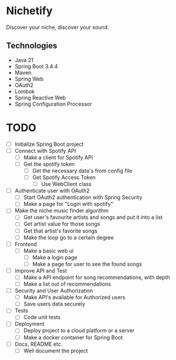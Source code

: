 # Nichetify
Discover your niche, discover your sound.

## Technologies
- Java 21
- Spring Boot 3.4.4
- Maven
- Spring Web
- OAuth2
- Lombok
- Spring Reactive Web
- Spring Configuration Processor

# TODO
- [ ] Initialize Spring Boot project
- [ ] Connect with Spotify API
  - [ ] Make a client for Spotify API
  - [ ] Get the spotify token
    - [ ] Get the necessary data's from config file
    - [ ] Get Spotify Access Token
      - [ ] Use WebClient class
- [ ] Authenticate user with OAuth2
  - [ ] Start OAuth2 authentication with Spring Security
  - [ ] Make a page for "Login with spotify"
- [ ] Make the niche music finder algorithm
  - [ ] Get user's favourite artists and songs and put it into a list
  - [ ] Get artist value for those songs
  - [ ] Get that artist's favorite songs
  - [ ] Make the loop go to a certain degree
- [ ] Frontend
  - [ ] Make a basic web ui
    - [ ] Make a login page
    - [ ] Make a page for user to see the found songs
- [ ] Improve API and Test
  - [ ] Make a API endpoint for song recommendations, with depth
  - [ ] Make a list out of recommendations
- [ ] Security and User Authorization
  - [ ] Make API's available for Authorized users
  - [ ] Save users data securely
- [ ] Tests
  - [ ] Code unit tests
- [ ] Deployment
  - [ ] Deploy project to a cloud platform or a server
  - [ ] Make a docker container for Spring Boot
- [ ] Docs, README etc.
  - [ ] Well document the project